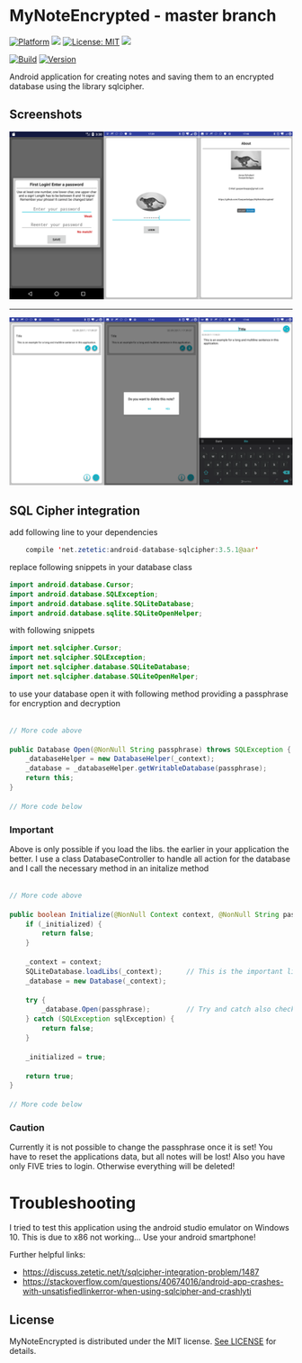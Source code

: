 # MyNoteEncrypted - master branch

[![Platform](https://img.shields.io/badge/platform-Android-blue.svg)](https://www.android.com)
<a target="_blank" href="https://android-arsenal.com/api?level=21" title="API21+"><img src="https://img.shields.io/badge/API-21+-blue.svg" /></a>
[![License: MIT](https://img.shields.io/badge/License-MIT-blue.svg)](https://opensource.org/licenses/MIT)
<a target="_blank" href="https://www.paypal.me/GuepardoApps" title="Donate using PayPal"><img src="https://img.shields.io/badge/paypal-donate-blue.svg" /></a>

[![Build](https://img.shields.io/badge/build-passing-green.svg)](release)
[![Version](https://img.shields.io/badge/version-v1.0.0.170902-blue.svg)](release/v1.0.0.170902.apk)

Android application for creating notes and saving them to an encrypted database using the library sqlcipher.

## Screenshots

![alt tag](screenshots/header_001.png)
___________________________________

![alt tag](screenshots/header_002.png)

## SQL Cipher integration

add following line to your dependencies

```java
    compile 'net.zetetic:android-database-sqlcipher:3.5.1@aar'
```

replace following snippets in your database class

```java
import android.database.Cursor;
import android.database.SQLException;
import android.database.sqlite.SQLiteDatabase;
import android.database.sqlite.SQLiteOpenHelper;
```

with following snippets

```java
import net.sqlcipher.Cursor;
import net.sqlcipher.SQLException;
import net.sqlcipher.database.SQLiteDatabase;
import net.sqlcipher.database.SQLiteOpenHelper;
```

to use your database open it with following method providing a passphrase for encryption and decryption

```java

// More code above

public Database Open(@NonNull String passphrase) throws SQLException {
	_databaseHelper = new DatabaseHelper(_context);
	_database = _databaseHelper.getWritableDatabase(passphrase);
	return this;
}

// More code below

```

### Important

Above is only possible if you load the libs. the earlier in your application the better.
I use a class DatabaseController to handle  all action for the database and I call the necessary method in an initalize method

```java

// More code above

public boolean Initialize(@NonNull Context context, @NonNull String passphrase) {
	if (_initialized) {
		return false;
	}

	_context = context;
	SQLiteDatabase.loadLibs(_context);		// This is the important line!
	_database = new Database(_context);

	try {
		_database.Open(passphrase);			// Try and catch also checks if the passphrase is valid!
	} catch (SQLException sqlException) {
		return false;
	}

	_initialized = true;

	return true;
}

// More code below

```

### Caution

Currently it is not possible to change the passphrase once it is set! You have to reset the applications data, but all notes will be lost!
Also you have only FIVE tries to login. Otherwise everything will be deleted!

# Troubleshooting

I tried to test this application using the android studio emulator on Windows 10. This is due to x86 not working...
Use your android smartphone!

Further helpful links:

- https://discuss.zetetic.net/t/sqlcipher-integration-problem/1487
- https://stackoverflow.com/questions/40674016/android-app-crashes-with-unsatisfiedlinkerror-when-using-sqlcipher-and-crashlyti

## License

MyNoteEncrypted is distributed under the MIT license. [See LICENSE](LICENSE.md) for details.